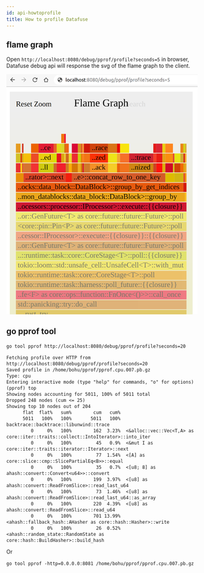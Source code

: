 ```yaml
---
id: api-howtoprofile
title: How to profile Datafuse
---
```



## flame graph

Open `http://localhost:8080/debug/pprof/profile?seconds=5` in browser, Datafuse debug api will response the svg of the flame graph to the client.

![](../images/profiling-flamegraph.png)

## go pprof tool

`go tool pprof http://localhost:8080/debug/pprof/profile?seconds=20`

```
Fetching profile over HTTP from http://localhost:8080/debug/pprof/profile?seconds=20
Saved profile in /home/bohu/pprof/pprof.cpu.007.pb.gz
Type: cpu
Entering interactive mode (type "help" for commands, "o" for options)
(pprof) top
Showing nodes accounting for 5011, 100% of 5011 total
Dropped 248 nodes (cum <= 25)
Showing top 10 nodes out of 204
      flat  flat%   sum%        cum   cum%
      5011   100%   100%       5011   100%  backtrace::backtrace::libunwind::trace
         0     0%   100%        162  3.23%  <&alloc::vec::Vec<T,A> as core::iter::traits::collect::IntoIterator>::into_iter
         0     0%   100%         45   0.9%  <&mut I as core::iter::traits::iterator::Iterator>::next
         0     0%   100%         77  1.54%  <[A] as core::slice::cmp::SlicePartialEq<B>>::equal
         0     0%   100%         35   0.7%  <[u8; 8] as ahash::convert::Convert<u64>>::convert
         0     0%   100%        199  3.97%  <[u8] as ahash::convert::ReadFromSlice>::read_last_u64
         0     0%   100%         73  1.46%  <[u8] as ahash::convert::ReadFromSlice>::read_last_u64::as_array
         0     0%   100%        220  4.39%  <[u8] as ahash::convert::ReadFromSlice>::read_u64
         0     0%   100%        701 13.99%  <ahash::fallback_hash::AHasher as core::hash::Hasher>::write
         0     0%   100%         26  0.52%  <ahash::random_state::RandomState as core::hash::BuildHasher>::build_hash
```

Or
```
go tool pprof -http=0.0.0.0:8081 /home/bohu/pprof/pprof.cpu.007.pb.gz
```